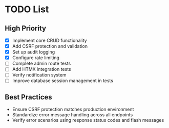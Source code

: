 # TODO List
## High Priority
- [x] Implement core CRUD functionality
- [x] Add CSRF protection and validation
- [x] Set up audit logging
- [x] Configure rate limiting
- [ ] Complete admin route tests
- [ ] Add HTMX integration tests
- [ ] Verify notification system
- [ ] Improve database session management in tests

## Best Practices
- Ensure CSRF protection matches production environment
- Standardize error message handling across all endpoints
- Verify error scenarios using response status codes and flash messages

